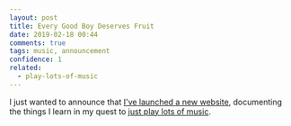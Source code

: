 ```yaml
---
layout: post
title: Every Good Boy Deserves Fruit
date: 2019-02-18 00:44
comments: true
tags: music, announcement
confidence: 1
related:
  - play-lots-of-music
---
```


I just wanted to announce that [I've launched a new website][egbdf], documenting
the things I learn in my quest to [just play lots of music][music].

[egbdf]: https://everygoodboydeservesfruit.com/
[music]: /blog/play-lots-of-music/

